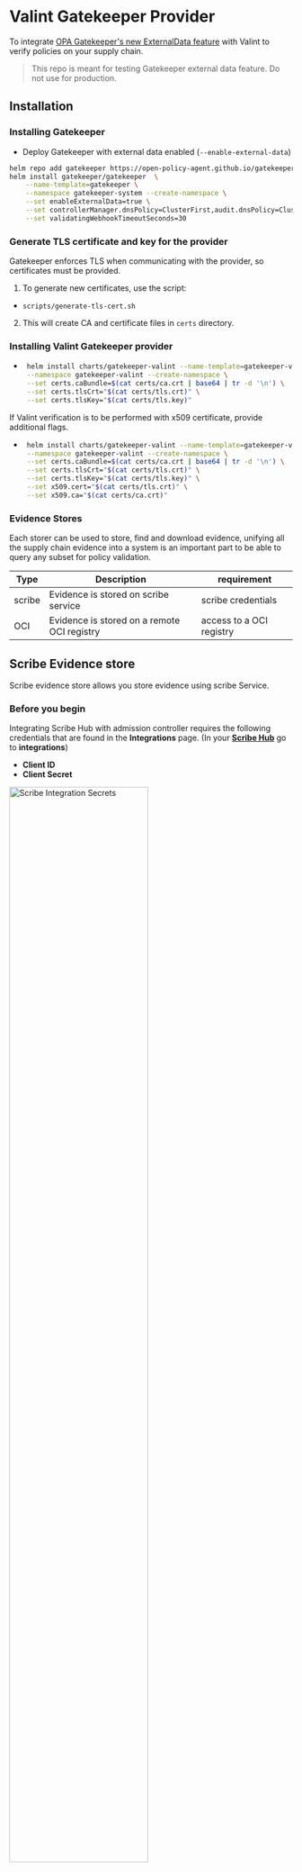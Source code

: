 # Valint Gatekeeper Provider
To integrate [OPA Gatekeeper's new ExternalData feature](https://open-policy-agent.github.io/gatekeeper/website/docs/externaldata) with Valint to verify policies on your supply chain.

> This repo is meant for testing Gatekeeper external data feature. Do not use for production.

## Installation

### Installing Gatekeeper
- Deploy Gatekeeper with external data enabled (`--enable-external-data`)
```sh
helm repo add gatekeeper https://open-policy-agent.github.io/gatekeeper/charts
helm install gatekeeper/gatekeeper  \
    --name-template=gatekeeper \
    --namespace gatekeeper-system --create-namespace \
    --set enableExternalData=true \
    --set controllerManager.dnsPolicy=ClusterFirst,audit.dnsPolicy=ClusterFirst \
    --set validatingWebhookTimeoutSeconds=30
```

### Generate TLS certificate and key for the provider
Gatekeeper enforces TLS when communicating with the provider, so certificates must be provided.

1) To generate new certificates, use the script:
- `scripts/generate-tls-cert.sh`

2) This will create CA and certificate files in `certs` directory.

### Installing Valint Gatekeeper provider

- ```sh
   helm install charts/gatekeeper-valint --name-template=gatekeeper-valint \
   --namespace gatekeeper-valint --create-namespace \
   --set certs.caBundle=$(cat certs/ca.crt | base64 | tr -d '\n') \
   --set certs.tlsCrt="$(cat certs/tls.crt)" \
   --set certs.tlsKey="$(cat certs/tls.key)"
  ```

If Valint verification is to be performed with x509 certificate, provide additional flags.

- ```sh
   helm install charts/gatekeeper-valint --name-template=gatekeeper-valint \
   --namespace gatekeeper-valint --create-namespace \
   --set certs.caBundle=$(cat certs/ca.crt | base64 | tr -d '\n') \
   --set certs.tlsCrt="$(cat certs/tls.crt)" \
   --set certs.tlsKey="$(cat certs/tls.key)" \
   --set x509.cert="$(cat certs/tls.crt)" \
   --set x509.ca="$(cat certs/ca.crt)"
  ```

### Evidence Stores
Each storer can be used to store, find and download evidence, unifying all the supply chain evidence into a system is an important part to be able to query any subset for policy validation.

| Type  | Description | requirement |
| --- | --- | --- |
| scribe | Evidence is stored on scribe service | scribe credentials |
| OCI | Evidence is stored on a remote OCI registry | access to a OCI registry |

## Scribe Evidence store
Scribe evidence store allows you store evidence using scribe Service.

### Before you begin
Integrating Scribe Hub with admission controller requires the following credentials that are found in the **Integrations** page. (In your **[Scribe Hub](https://prod.hub.scribesecurity.com/ "Scribe Hub Link")** go to **integrations**)

* **Client ID**
* **Client Secret**

<img src='../../../img/ci/integrations-secrets.jpg' alt='Scribe Integration Secrets' width='70%' min-width='400px'/>

Enable Scribe client and add related `Client ID` and `Client Secret`.

- ```sh
   helm install charts/gatekeeper-valint --name-template=gatekeeper-valint \
   --namespace gatekeeper-valint --create-namespace \
   --set certs.caBundle=$(cat certs/ca.crt | base64 | tr -d '\n') \
   --set certs.tlsCrt="$(cat certs/tls.crt)" \
   --set certs.tlsKey="$(cat certs/tls.key)" \
   --set scribe.enable=true \
   --set scribe.client_id=$SCRIBE_CLIENT_ID \
   --set scribe.client_secret=$SCRIBE_CLIENT_SECRET
  ```
> Credentials will be stored as a secret named `scribe-cred-secret`.

## OCI Evidence store
Valint supports both storage and verification flows for `attestations` and `statement` objects using an OCI registry as an evidence store. <br />
Using OCI registry as an evidence store allows you to upload and verify evidence across your supply chain in a seamless manner.

Related configmap flags:
>* `config.attest.cocosign.storer.OCI.enable` - Enable OCI store.
>* `config.attest.cocosign.storer.OCI.repo` - Evidence store location.

## Private registries
To verify images from registries that require authentication, create a Kubernetes image pull secret named `gatekeeper-valint-pull-secret`.

```yaml
apiVersion: v1
kind: Secret
metadata:
  name: gatekeeper-valint-pull-secret
  namespace: gatekeeper-valint
data:
  .dockerconfigjson: ewoJImF1...g==
type: kubernetes.io/dockerconfigjson
```

### Dockerhub limitation
Dockerhub does not support the subpath format, `oci-repo` should be set to your Dockerhub Username.

> Some registries like Jfrog allow multi layer format for repo names such as , `my_org.jfrog.io/policies/attestations`.

### Before you begin
- Write access to upload evidence using the `valint` tool.
- Read access to download evidence for the provider.
- Evidence can be stored in any accessible OCI registry.

1. Edit the `charts/gatekeeper-valint/values.yaml` file, enable OCI client and enable a OCI repo.
   For example, 
   ```yaml
   attest:
    cocosign:
      storer:
        OCI:
          enable: true
          repo: <optional oci-repo>
   ```

   > [oci-repo] is the URL of the OCI repository where all evidence will be uploaded.
      - Example: If your oci repo is `somewhere/evidence_store` create a evidence for `example/my_image:latest`, the evidence will be stored as under `somewhere/evidence_store/image/SHA-256-DIGEST.sig`

   > Empty `oci-repo` will Attach the evidence to the same repo as the uploaded image.
    - Example: If you create a evidence for `example/my_image:latest`, the evidence will be stored as `example/my_image:SHA-256-DIGEST.sig` (oci-repo).

<!-- 2. If [oci-repo] is a private registry, attach permissions to the admission with the following steps:
    1. Create a secret:
    ```bash
    kubectl create secret docker-registry [secret-name] --docker-server=[registry_url] --docker-username=[username] --docker-password=[access_token] -n gatekeeper-valint
    ``` -->
     
## Verification

## See Gatekeeper Valint in action
By **default** Valint policy is a simplistic verify signature policy.

```bash
kubectl apply -f policy/examples/error.yaml
```
Request should be rejected.

```
  Error from server (Forbidden): error when creating "policy/examples/error.yaml": admission webhook "validation.gatekeeper.sh" denied the request: [gatekeeper-valint] image not accepted: {"errors": [], "responses": [], "status_code": 200, "system_error": "ERROR (VerifyAdmissionImage(\"scribesecuriy.jfrog.io/scribe-docker-public-local/test/valint_alpine_input:latest\")): [rule] [my_policy] [verify-artifact] [verify_rego] verify, Err: [my_policy] [verify-artifact] [verify_rego] rule failed"}
```

This will successfully create the pod demo using a demo signed image.
```bash
kubectl apply -f policy/examples/valid.yaml
```

Request should result in a successful deploy.

```
  deployment.apps/valid-deployment created
```

## Uploading signed evidence
Using valint `-o attest` flag you can upload signed evidence on the image.
```bash
valint [bom, slsa] my_image -o attest [--oci OR --scribe.enable]
```

## Adding custom policies
The configuration of the Valint provider is done via a ConfigMap.
The same parameters and flags as in Valint can be set.
See `charts/gatekeeper-valint/values.yaml`, `valint` section and Valint documentation for more details.
